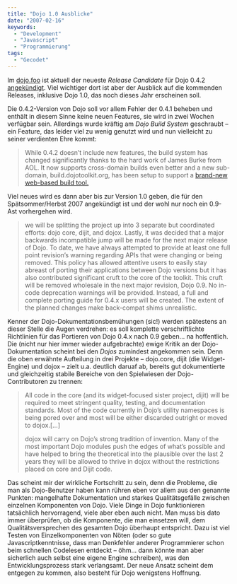 ```yaml
---
title: "Dojo 1.0 Ausblicke"
date: "2007-02-16"
keywords:
  - "Development"
  - "Javascript"
  - "Programmierung"
tags:
  - "Gecodet"
---
```


Im [dojo.foo](http://blog.dojotoolkit.org/) ist aktuell der neueste _Release Candidate_ für Dojo 0.4.2 [angekündigt](http://blog.dojotoolkit.org/2007/02/15/dojo-042-and-beyond). Viel wichtiger dort ist aber der Ausblick auf die kommenden Releases, inklusive Dojo 1.0, das noch dieses Jahr erscheinen soll.

Die 0.4.2-Version von Dojo soll vor allem Fehler der 0.4.1 beheben und enthält in diesem Sinne keine neuen Features, sie wird in zwei Wochen verfügbar sein. Allerdings wurde kräftig am _Dojo Build System_ geschraubt – ein Feature, das leider viel zu wenig genutzt wird und nun vielleicht zu seiner verdienten Ehre kommt:

> While 0.4.2 doesn’t include new features, the build system has changed significantly thanks to the hard work of James Burke from AOL. It now supports cross-domain builds even better and a new sub-domain, build.dojotoolkit.org, has been setup to support a [brand-new web-based build tool.](http://build.dojotoolkit.org/0.4.2rc1/web/buildscripts/webbuild/)

Viel neues wird es dann aber bis zur Version 1.0 geben, die für den Spätsommer/Herbst 2007 angekündigt ist und der wohl nur noch ein 0.9-Ast vorhergehen wird.

> we will be splitting the project up into 3 separate but coordinated efforts: dojo core, dijit, and dojox. Lastly, it was decided that a major backwards incompatible jump will be made for the next major release of Dojo. To date, we have always attempted to provide at least one full point revision’s warning regarding APIs that were changing or being removed. This policy has allowed attentive users to easily stay abreast of porting their applications between Dojo versions but it has also contributed significant cruft to the core of the toolkit. This cruft will be removed wholesale in the next major revision, Dojo 0.9. No in-code deprecation warnings will be provided. Instead, a full and complete porting guide for 0.4.x users will be created. The extent of the planned changes make back-compat shims unrealistic.

Kenner der Dojo-Dokumentationsbemühungen (sic!) werden spätestens an dieser Stelle die Augen verdrehen: es soll komplette verschriftlichte Richtlinien für das Portieren von Dojo 0.4.x nach 0.9 geben… na hoffentlich. Die (nicht nur hier immer wieder aufgebrachte) ewige Kritik an der Dojo-Dokumentation scheint bei den _Dojos_ zumindest angekommen sein. Denn die oben erwähnte Aufteilung in drei Projekte – dojo.core, dijit (die Widget-Engine) und dojox – zielt u.a. deutlich daruaf ab, bereits gut dokumentierte und gleichzeitig stabile Bereiche von den Spielwiesen der Dojo-Contributoren zu trennen:

> All code in the core (and its widget-focused sister project, dijit) will be required to meet stringent quality, testing, and documentation standards. Most of the code currently in Dojo’s utility namespaces is being pored over and most will be either discarded outright or moved to dojox.\[...\]
>
> dojox will carry on Dojo’s strong tradition of invention. Many of the most important Dojo modules push the edges of what’s possible and have helped to bring the theoretical into the plausible over the last 2 years they will be allowed to thrive in dojox without the restrictions placed on core and Dijit code.

Das scheint mir der wirkliche Fortschritt zu sein, denn die Probleme, die man als Dojo-Benutzer haben kann rühren eben vor allem aus den genannte Punkten: mangelhafte Dokumentation und starkes Qualitätsgefälle zwischen einzelnen Komponenten von Dojo. Viele Dinge in Dojo funktionieren tatsächlich hervorragend, viele aber eben auch nicht. Man muss bis dato immer überprüfen, ob die Komponente, die man einsetzen will, dem Qualitätsversprechen des gesamten Dojo überhaupt entspricht. Dazu ist viel Testen von Einzelkomponenten von Nöten (oder so gute Javascriptkenntnisse, dass man Denkfehler anderer Programmierer schon beim schnellen Codelesen entdeckt – öhm… dann könnte man aber sicherlich auch selbst eine eigene Engine schreiben), was den Entwicklungsprozess stark verlangsamt. Der neue Ansatz scheint dem entgegen zu kommen, also besteht für Dojo wenigstens Hoffnung.
